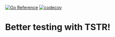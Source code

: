 [![Go Reference](https://pkg.go.dev/badge/github.com/go-tstr/tstr.svg)](https://pkg.go.dev/github.com/go-tstr/tstr) [![codecov](https://codecov.io/github/go-tstr/tstr/graph/badge.svg?token=H3u7Ui9PfC)](https://codecov.io/github/go-tstr/tstr)

# Better testing with TSTR!
